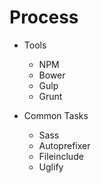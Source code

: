 Process
===

- Tools
  + NPM
  + Bower
  + Gulp
  + Grunt

- Common Tasks
  + Sass
  + Autoprefixer
  + Fileinclude
  + Uglify
